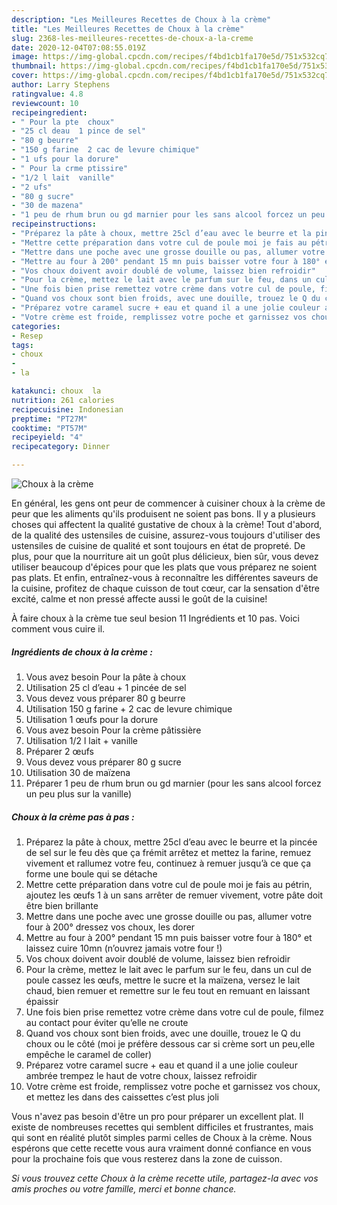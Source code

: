 ```yaml
---
description: "Les Meilleures Recettes de Choux à la crème"
title: "Les Meilleures Recettes de Choux à la crème"
slug: 2368-les-meilleures-recettes-de-choux-a-la-creme
date: 2020-12-04T07:08:55.019Z
image: https://img-global.cpcdn.com/recipes/f4bd1cb1fa170e5d/751x532cq70/choux-a-la-creme-photo-principale-de-la-recette.jpg
thumbnail: https://img-global.cpcdn.com/recipes/f4bd1cb1fa170e5d/751x532cq70/choux-a-la-creme-photo-principale-de-la-recette.jpg
cover: https://img-global.cpcdn.com/recipes/f4bd1cb1fa170e5d/751x532cq70/choux-a-la-creme-photo-principale-de-la-recette.jpg
author: Larry Stephens
ratingvalue: 4.8
reviewcount: 10
recipeingredient:
- " Pour la pte  choux"
- "25 cl deau  1 pince de sel"
- "80 g beurre"
- "150 g farine  2 cac de levure chimique"
- "1 ufs pour la dorure"
- " Pour la crme ptissire"
- "1/2 l lait  vanille"
- "2 ufs"
- "80 g sucre"
- "30 de mazena"
- "1 peu de rhum brun ou gd marnier pour les sans alcool forcez un peu plus sur la vanille"
recipeinstructions:
- "Préparez la pâte à choux, mettre 25cl d’eau avec le beurre et la pincée de sel sur le feu dès que ça frémit arrêtez et mettez la farine, remuez vivement et rallumez votre feu, continuez à remuer jusqu’à ce que ça forme une boule qui se détache"
- "Mettre cette préparation dans votre cul de poule moi je fais au pétrin, ajoutez les œufs 1 à un sans arrêter de remuer vivement, votre pâte doit être bien brillante"
- "Mettre dans une poche avec une grosse douille ou pas, allumer votre four à 200° dressez vos choux, les dorer"
- "Mettre au four à 200° pendant 15 mn puis baisser votre four à 180° et laissez cuire 10mn (n’ouvrez jamais votre four !)"
- "Vos choux doivent avoir doublé de volume, laissez bien refroidir"
- "Pour la crème, mettez le lait avec le parfum sur le feu, dans un cul de poule cassez les œufs, mettre le sucre et la maïzena, versez le lait chaud, bien remuer et remettre sur le feu tout en remuant en laissant épaissir"
- "Une fois bien prise remettez votre crème dans votre cul de poule, filmez au contact pour éviter qu’elle ne croute"
- "Quand vos choux sont bien froids, avec une douille, trouez le Q du choux ou le côté (moi je préfère dessous car si crème sort un peu,elle empêche le caramel de coller)"
- "Préparez votre caramel sucre + eau et quand il a une jolie couleur ambrée trempez le haut de votre choux, laissez refroidir"
- "Votre crème est froide, remplissez votre poche et garnissez vos choux, et mettez les dans des caissettes c’est plus joli"
categories:
- Resep
tags:
- choux
- 
- la

katakunci: choux  la 
nutrition: 261 calories
recipecuisine: Indonesian
preptime: "PT27M"
cooktime: "PT57M"
recipeyield: "4"
recipecategory: Dinner

---
```



![Choux à la crème](https://img-global.cpcdn.com/recipes/f4bd1cb1fa170e5d/751x532cq70/choux-a-la-creme-photo-principale-de-la-recette.jpg)

En général, les gens ont peur de commencer à cuisiner choux à la crème de peur que les aliments qu'ils produisent ne soient pas bons. Il y a plusieurs choses qui affectent la qualité gustative de choux à la crème! Tout d'abord, de la qualité des ustensiles de cuisine, assurez-vous toujours d'utiliser des ustensiles de cuisine de qualité et sont toujours en état de propreté. De plus, pour que la nourriture ait un goût plus délicieux, bien sûr, vous devez utiliser beaucoup d'épices pour que les plats que vous préparez ne soient pas plats. Et enfin, entraînez-vous à reconnaître les différentes saveurs de la cuisine, profitez de chaque cuisson de tout cœur, car la sensation d'être excité, calme et non pressé affecte aussi le goût de la cuisine!

<!--inarticleads1-->

À faire choux à la crème tue seul besion 11 Ingrédients et 10 pas. Voici comment vous cuire il.

##### Ingrédients de choux à la crème :

1. Vous avez besoin  Pour la pâte à choux
1. Utilisation 25 cl d’eau + 1 pincée de sel
1. Vous devez vous préparer 80 g beurre
1. Utilisation 150 g farine + 2 cac de levure chimique
1. Utilisation 1 œufs pour la dorure
1. Vous avez besoin  Pour la crème pâtissière
1. Utilisation 1/2 l lait + vanille
1. Préparer 2 œufs
1. Vous devez vous préparer 80 g sucre
1. Utilisation 30 de maïzena
1. Préparer 1 peu de rhum brun ou gd marnier (pour les sans alcool forcez un peu plus sur la vanille)




<!--inarticleads2-->

##### Choux à la crème pas à pas :

1. Préparez la pâte à choux, mettre 25cl d’eau avec le beurre et la pincée de sel sur le feu dès que ça frémit arrêtez et mettez la farine, remuez vivement et rallumez votre feu, continuez à remuer jusqu’à ce que ça forme une boule qui se détache
1. Mettre cette préparation dans votre cul de poule moi je fais au pétrin, ajoutez les œufs 1 à un sans arrêter de remuer vivement, votre pâte doit être bien brillante
1. Mettre dans une poche avec une grosse douille ou pas, allumer votre four à 200° dressez vos choux, les dorer
1. Mettre au four à 200° pendant 15 mn puis baisser votre four à 180° et laissez cuire 10mn (n’ouvrez jamais votre four !)
1. Vos choux doivent avoir doublé de volume, laissez bien refroidir
1. Pour la crème, mettez le lait avec le parfum sur le feu, dans un cul de poule cassez les œufs, mettre le sucre et la maïzena, versez le lait chaud, bien remuer et remettre sur le feu tout en remuant en laissant épaissir
1. Une fois bien prise remettez votre crème dans votre cul de poule, filmez au contact pour éviter qu’elle ne croute
1. Quand vos choux sont bien froids, avec une douille, trouez le Q du choux ou le côté (moi je préfère dessous car si crème sort un peu,elle empêche le caramel de coller)
1. Préparez votre caramel sucre + eau et quand il a une jolie couleur ambrée trempez le haut de votre choux, laissez refroidir
1. Votre crème est froide, remplissez votre poche et garnissez vos choux, et mettez les dans des caissettes c’est plus joli




<!--inarticleads1-->

<p>
Vous n'avez pas besoin d'être un pro pour préparer un excellent plat. Il existe de nombreuses recettes qui semblent difficiles et frustrantes, mais qui sont en réalité plutôt simples parmi celles de Choux à la crème. Nous espérons que cette recette vous aura vraiment donné confiance en vous pour la prochaine fois que vous resterez dans la zone de cuisson.
</p>

<p>
<i>Si vous trouvez cette Choux à la crème recette utile, partagez-la avec vos amis proches ou votre famille, merci et bonne chance.</i>
</p>
